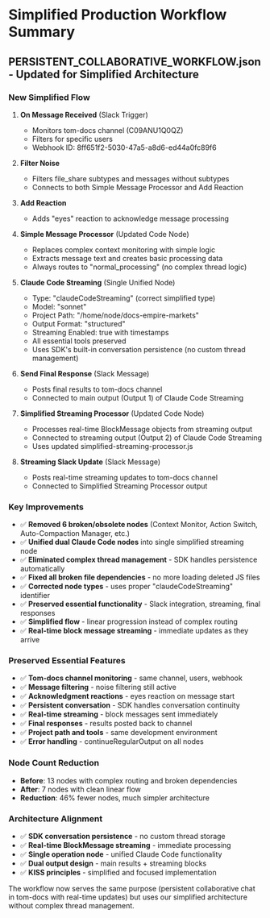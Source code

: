 # Simplified Production Workflow Summary

## PERSISTENT_COLLABORATIVE_WORKFLOW.json - Updated for Simplified Architecture

### New Simplified Flow
1. **On Message Received** (Slack Trigger)
   - Monitors tom-docs channel (C09ANU1Q0QZ)
   - Filters for specific users
   - Webhook ID: 8ff651f2-5030-47a5-a8d6-ed44a0fc89f6

2. **Filter Noise** 
   - Filters file_share subtypes and messages without subtypes
   - Connects to both Simple Message Processor and Add Reaction

3. **Add Reaction**
   - Adds "eyes" reaction to acknowledge message processing

4. **Simple Message Processor** (Updated Code Node)
   - Replaces complex context monitoring with simple logic
   - Extracts message text and creates basic processing data
   - Always routes to "normal_processing" (no complex thread logic)

5. **Claude Code Streaming** (Single Unified Node)
   - Type: "claudeCodeStreaming" (correct simplified type)
   - Model: "sonnet"
   - Project Path: "/home/node/docs-empire-markets"
   - Output Format: "structured"
   - Streaming Enabled: true with timestamps
   - All essential tools preserved
   - Uses SDK's built-in conversation persistence (no custom thread management)

6. **Send Final Response** (Slack Message)
   - Posts final results to tom-docs channel
   - Connected to main output (Output 1) of Claude Code Streaming

7. **Simplified Streaming Processor** (Updated Code Node)
   - Processes real-time BlockMessage objects from streaming output
   - Connected to streaming output (Output 2) of Claude Code Streaming
   - Uses updated simplified-streaming-processor.js

8. **Streaming Slack Update** (Slack Message)
   - Posts real-time streaming updates to tom-docs channel
   - Connected to Simplified Streaming Processor output

### Key Improvements
- ✅ **Removed 6 broken/obsolete nodes** (Context Monitor, Action Switch, Auto-Compaction Manager, etc.)
- ✅ **Unified dual Claude Code nodes** into single simplified streaming node
- ✅ **Eliminated complex thread management** - SDK handles persistence automatically
- ✅ **Fixed all broken file dependencies** - no more loading deleted JS files
- ✅ **Corrected node types** - uses proper "claudeCodeStreaming" identifier
- ✅ **Preserved essential functionality** - Slack integration, streaming, final responses
- ✅ **Simplified flow** - linear progression instead of complex routing
- ✅ **Real-time block message streaming** - immediate updates as they arrive

### Preserved Essential Features
- ✅ **Tom-docs channel monitoring** - same channel, users, webhook
- ✅ **Message filtering** - noise filtering still active
- ✅ **Acknowledgment reactions** - eyes reaction on message start
- ✅ **Persistent conversation** - SDK handles conversation continuity
- ✅ **Real-time streaming** - block messages sent immediately
- ✅ **Final responses** - results posted back to channel
- ✅ **Project path and tools** - same development environment
- ✅ **Error handling** - continueRegularOutput on all nodes

### Node Count Reduction
- **Before**: 13 nodes with complex routing and broken dependencies
- **After**: 7 nodes with clean linear flow
- **Reduction**: 46% fewer nodes, much simpler architecture

### Architecture Alignment
- ✅ **SDK conversation persistence** - no custom thread storage
- ✅ **Real-time BlockMessage streaming** - immediate processing
- ✅ **Single operation node** - unified Claude Code functionality
- ✅ **Dual output design** - main results + streaming blocks
- ✅ **KISS principles** - simplified and focused implementation

The workflow now serves the same purpose (persistent collaborative chat in tom-docs with real-time updates) but uses our simplified architecture without complex thread management.